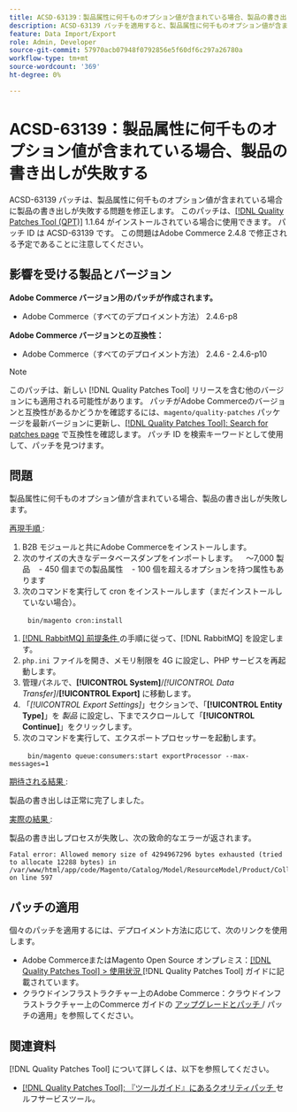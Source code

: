 ```yaml
---
title: ACSD-63139：製品属性に何千ものオプション値が含まれている場合、製品の書き出しが失敗する
description: ACSD-63139 パッチを適用すると、製品属性に何千ものオプション値が含まれている場合に製品の書き出しが失敗するAdobe Commerceの問題を修正できます。
feature: Data Import/Export
role: Admin, Developer
source-git-commit: 57970acb07948f0792856e5f60df6c297a26780a
workflow-type: tm+mt
source-wordcount: '369'
ht-degree: 0%

---
```



# ACSD-63139：製品属性に何千ものオプション値が含まれている場合、製品の書き出しが失敗する

ACSD-63139 パッチは、製品属性に何千ものオプション値が含まれている場合に製品の書き出しが失敗する問題を修正します。 このパッチは、[[!DNL Quality Patches Tool (QPT)]](/help/tools/quality-patches-tool/quality-patches-tool-to-self-serve-quality-patches.md) 1.1.64 がインストールされている場合に使用できます。 パッチ ID は ACSD-63139 です。 この問題はAdobe Commerce 2.4.8 で修正される予定であることに注意してください。

## 影響を受ける製品とバージョン

**Adobe Commerce バージョン用のパッチが作成されます。**

* Adobe Commerce（すべてのデプロイメント方法） 2.4.6-p8

**Adobe Commerce バージョンとの互換性：**

* Adobe Commerce（すべてのデプロイメント方法） 2.4.6 - 2.4.6-p10

>[!NOTE]
>
>このパッチは、新しい [!DNL Quality Patches Tool] リリースを含む他のバージョンにも適用される可能性があります。 パッチがAdobe Commerceのバージョンと互換性があるかどうかを確認するには、`magento/quality-patches` パッケージを最新バージョンに更新し、[[!DNL Quality Patches Tool]: Search for patches page](https://experienceleague.adobe.com/tools/commerce-quality-patches/index.html?lang=ja) で互換性を確認します。 パッチ ID を検索キーワードとして使用して、パッチを見つけます。

## 問題

製品属性に何千ものオプション値が含まれている場合、製品の書き出しが失敗します。

<u> 再現手順 </u>:

1. B2B モジュールと共にAdobe Commerceをインストールします。
1. 次のサイズの大きなデータベースダンプをインポートします。
   ～7,000 製品
   &#x200B;- 450 個までの製品属性
   &#x200B;- 100 個を超えるオプションを持つ属性もあります
1. 次のコマンドを実行して cron をインストールします（まだインストールしていない場合）。

   ```
   bin/magento cron:install
   ```

1. [[!DNL RabbitMQ]  前提条件 ](https://experienceleague.adobe.com/ja/docs/commerce-operations/installation-guide/prerequisites/rabbitmq) の手順に従って、[!DNL RabbitMQ] を設定します。
1. `php.ini` ファイルを開き、メモリ制限を 4G に設定し、PHP サービスを再起動します。
1. 管理パネルで、**[!UICONTROL System]**/*[!UICONTROL Data Transfer]*/**[!UICONTROL Export]** に移動します。
1. 「*[!UICONTROL Export Settings]*」セクションで、「**[!UICONTROL Entity Type]**」を *製品* に設定し、下までスクロールして「**[!UICONTROL Continue]**」をクリックします。
1. 次のコマンドを実行して、エクスポートプロセッサーを起動します。

   ```
   bin/magento queue:consumers:start exportProcessor --max-messages=1
   ```

<u> 期待される結果 </u>:

製品の書き出しは正常に完了しました。

<u> 実際の結果 </u>:

製品の書き出しプロセスが失敗し、次の致命的なエラーが返されます。

```
Fatal error: Allowed memory size of 4294967296 bytes exhausted (tried to allocate 12288 bytes) in /var/www/html/app/code/Magento/Catalog/Model/ResourceModel/Product/Collection.php on line 597
```

## パッチの適用

個々のパッチを適用するには、デプロイメント方法に応じて、次のリンクを使用します。

* Adobe CommerceまたはMagento Open Source オンプレミス：[[!DNL Quality Patches Tool] > 使用状況 ](/help/tools/quality-patches-tool/usage.md) [!DNL Quality Patches Tool] ガイドに記載されています。
* クラウドインフラストラクチャー上のAdobe Commerce：クラウドインフラストラクチャー上のCommerce ガイドの [ アップグレードとパッチ ](https://experienceleague.adobe.com/docs/commerce-cloud-service/user-guide/develop/upgrade/apply-patches.html?lang=ja)/ パッチの適用」を参照してください。

## 関連資料

[!DNL Quality Patches Tool] について詳しくは、以下を参照してください。

* [[!DNL Quality Patches Tool]: 『ツールガイド』にあるクオリティパッチ ](/help/tools/quality-patches-tool/quality-patches-tool-to-self-serve-quality-patches.md) セルフサービスツール。
